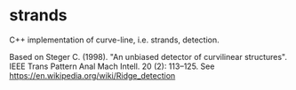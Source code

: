 # strands
C++ implementation of curve-line, i.e. strands, detection. 

Based on Steger C. (1998). "An unbiased detector of curvilinear structures". IEEE Trans Pattern Anal Mach Intell. 20 (2): 113–125. 
See https://en.wikipedia.org/wiki/Ridge_detection
